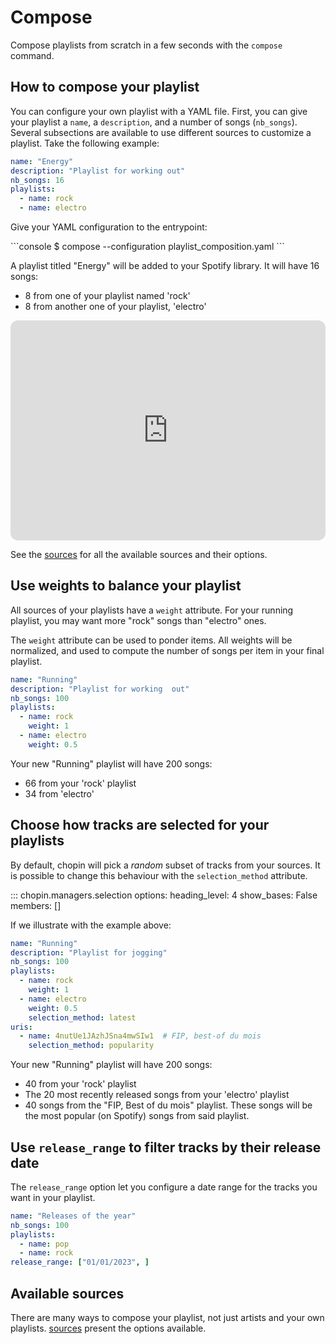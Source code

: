 # Compose

Compose playlists from scratch in a few seconds with the `compose` command.

## How to compose your playlist

You can configure your own playlist with a YAML file. First, you can give your playlist a `name`, a `description`, and a number of songs (`nb_songs`).
Several subsections are available to use different sources to customize a playlist. Take the following example:

```yaml title="A composition configuration example"
name: "Energy"
description: "Playlist for working out"
nb_songs: 16
playlists:
  - name: rock
  - name: electro
```

Give your YAML configuration to the entrypoint:

<div class="termy">
```console
$ compose --configuration playlist_composition.yaml
```
</div>

A playlist titled "Energy" will be added to your Spotify library. It will have 16 songs:

- 8 from one of your playlist named 'rock'
- 8 from another one of your playlist, 'electro'

<iframe style="border-radius:12px" src="https://open.spotify.com/embed/playlist/4eOSdWiCJQeMmLAdC479UV?utm_source=generator&theme=0" width="100%" height="352" frameBorder="0" allowfullscreen="" allow="autoplay; clipboard-write; encrypted-media; fullscreen; picture-in-picture" loading="lazy"></iframe>


See the [sources](sources.md) for all the available sources and their options.

## Use weights to balance your playlist

All sources of your playlists have a `weight` attribute. For your running playlist, you may want
more "rock" songs than "electro" ones.

The `weight` attribute can be used to ponder items. All weights will be normalized, and used to compute the number of
songs per item in your final playlist.

```yaml title="A composition configuration, with weights"
name: "Running"
description: "Playlist for working  out"
nb_songs: 100
playlists:
  - name: rock
    weight: 1
  - name: electro
    weight: 0.5
```

Your new "Running" playlist will have 200 songs:

- 66 from your 'rock' playlist
- 34 from 'electro'

## Choose how tracks are selected for your playlists

By default, chopin will pick a _random_ subset of tracks from your sources. It is possible to change this behaviour with the `selection_method` attribute. 

::: chopin.managers.selection
    options: 
      heading_level: 4
      show_bases: False
      members: []

If we illustrate with the example above:


```yaml title="A composition configuration, with weights and selection methods." hl_lines="9 12 15"
name: "Running"
description: "Playlist for jogging"
nb_songs: 100
playlists:
  - name: rock
    weight: 1
  - name: electro
    weight: 0.5
    selection_method: latest
uris:
  - name: 4nutUe1JAzhJSna4mwSIw1  # FIP, best-of du mois
    selection_method: popularity
```

Your new "Running" playlist will have 200 songs:

- 40 from your 'rock' playlist
- The 20 most recently released songs from your 'electro' playlist
- 40 songs from the "FIP, Best of du mois" playlist. These songs will be the most popular (on Spotify) songs from said playlist.

## Use `release_range` to filter tracks by their release date

The `release_range` option let you configure a date range for the tracks you want in your playlist.

```yaml title="A playlist for this year releases" hl_lines="9"
name: "Releases of the year"
nb_songs: 100
playlists:
  - name: pop
  - name: rock
release_range: ["01/01/2023", ]
```

## Available sources

There are many ways to compose your playlist, not just artists and your own playlists. [sources](sources.md) 
present the options available.